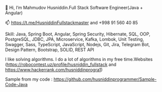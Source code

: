 👋 Hi, I’m Mahmudov Husniddin.Full Stack Software Engineer(Java + Angular)

📫 https://t.me/HusniddinFullstackmaster and +998 91 560 40 85

Skill: Java, Spring Boot, Angular, Spring Security, Hibernate, SQL, OOP, PostgreSQL, JDBC, JPA, Microservice, Kafka, Lombok, Unit Testing, Swagger, Sass, TypeScript, JavaScript, Nodejs, Git, Jira, Telegram Bot, Design Pattern, Bootstrap, SOLID, REST API

I like solving algorithms. I do a lot of algorithms in my free time.Websites (https://robocontest.uz/profile/husniddin_fullstack and https://www.hackerrank.com/husniddinprogra1)

Sample from my code : https://github.com/husniddinprogrammer/Sample-Code-Java
